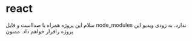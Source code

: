 # react
سلام
این پروژه همراه با صدااست و
فایل node_modules ندارد.
به زودی ویدیو این پروژه راقرار خواهم داد.
ممنون
